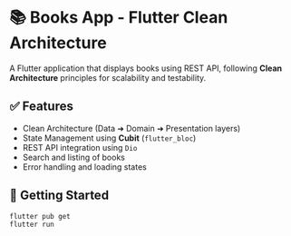 # 📚 Books App - Flutter Clean Architecture

A Flutter application that displays books using REST API, following **Clean Architecture** principles for scalability and testability.

## ✅ Features

- Clean Architecture (Data ➜ Domain ➜ Presentation layers)
- State Management using **Cubit** (`flutter_bloc`)
- REST API integration using `Dio`
- Search and listing of books
- Error handling and loading states


## 🚀 Getting Started

```bash
flutter pub get
flutter run


